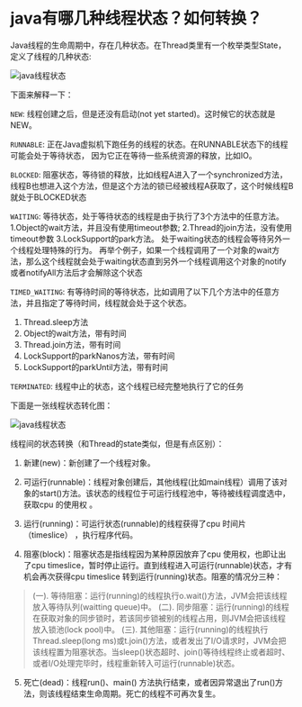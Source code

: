 # java有哪几种线程状态？如何转换？


Java线程的生命周期中，存在几种状态。在Thread类里有一个枚举类型State，定义了线程的几种状态:

![java线程状态](http://www.bcoder.top/img/interview/2.png)


下面来解释一下：

`NEW`: 线程创建之后，但是还没有启动(not yet started)。这时候它的状态就是NEW。

`RUNNABLE`: 正在Java虚拟机下跑任务的线程的状态。在RUNNABLE状态下的线程可能会处于等待状态， 因为它正在等待一些系统资源的释放，比如IO。

`BLOCKED`: 阻塞状态，等待锁的释放，比如线程A进入了一个synchronized方法，线程B也想进入这个方法，但是这个方法的锁已经被线程A获取了，这个时候线程B就处于BLOCKED状态

`WAITING`: 等待状态，处于等待状态的线程是由于执行了3个方法中的任意方法。
1.Object的wait方法，并且没有使用timeout参数; 
2.Thread的join方法，没有使用timeout参数 
3.LockSupport的park方法。 处于waiting状态的线程会等待另外一个线程处理特殊的行为。 再举个例子，如果一个线程调用了一个对象的wait方法，那么这个线程就会处于waiting状态直到另外一个线程调用这个对象的notify或者notifyAll方法后才会解除这个状态

`TIMED_WAITING`: 有等待时间的等待状态，比如调用了以下几个方法中的任意方法，并且指定了等待时间，线程就会处于这个状态。 
1. Thread.sleep方法 
2. Object的wait方法，带有时间 
3. Thread.join方法，带有时间 
4. LockSupport的parkNanos方法，带有时间 
5. LockSupport的parkUntil方法，带有时间

`TERMINATED`: 线程中止的状态，这个线程已经完整地执行了它的任务


下面是一张线程状态转化图：

![java线程状态](http://www.bcoder.top/img/interview/3.jpg)

线程间的状态转换（和Thread的state类似，但是有点区别）： 

1. 新建(new)：新创建了一个线程对象。

2. 可运行(runnable)：线程对象创建后，其他线程(比如main线程）调用了该对象的start()方法。该状态的线程位于可运行线程池中，等待被线程调度选中，获取cpu 的使用权 。

3. 运行(running)：可运行状态(runnable)的线程获得了cpu 时间片（timeslice） ，执行程序代码。

4. 阻塞(block)：阻塞状态是指线程因为某种原因放弃了cpu 使用权，也即让出了cpu timeslice，暂时停止运行。直到线程进入可运行(runnable)状态，才有机会再次获得cpu timeslice 转到运行(running)状态。阻塞的情况分三种： 

>(一). 等待阻塞：运行(running)的线程执行o.wait()方法，JVM会把该线程放入等待队列(waitting queue)中。
(二). 同步阻塞：运行(running)的线程在获取对象的同步锁时，若该同步锁被别的线程占用，则JVM会把该线程放入锁池(lock pool)中。
(三). 其他阻塞：运行(running)的线程执行Thread.sleep(long ms)或t.join()方法，或者发出了I/O请求时，JVM会把该线程置为阻塞状态。当sleep()状态超时、join()等待线程终止或者超时、或者I/O处理完毕时，线程重新转入可运行(runnable)状态。

5. 死亡(dead)：线程run()、main() 方法执行结束，或者因异常退出了run()方法，则该线程结束生命周期。死亡的线程不可再次复生。




